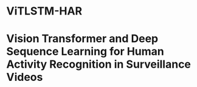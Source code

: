 # ViTLSTM-HAR
# Vision Transformer and Deep Sequence Learning for Human Activity Recognition in Surveillance Videos
